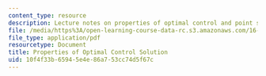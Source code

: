 ```yaml
---
content_type: resource
description: Lecture notes on properties of optimal control and point state constraints.
file: /media/https%3A/open-learning-course-data-rc.s3.amazonaws.com/16-323-principles-of-optimal-control-spring-2008/10f4f33b65945e4e86a753cc74d5f67c_lec8.pdf
file_type: application/pdf
resourcetype: Document
title: Properties of Optimal Control Solution
uid: 10f4f33b-6594-5e4e-86a7-53cc74d5f67c
---
```

